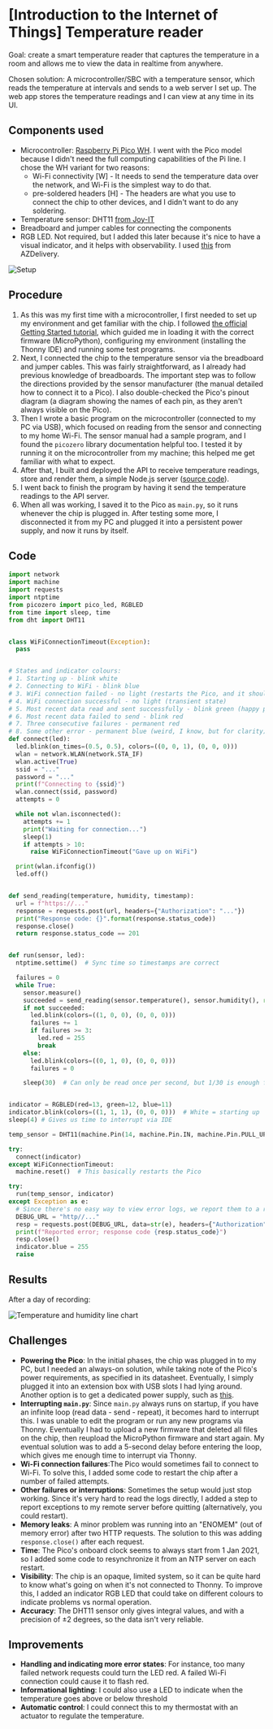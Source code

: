 # [Introduction to the Internet of Things] Temperature reader
Goal: create a smart temperature reader that captures the temperature in a room and allows me to view the data in realtime from anywhere.

Chosen solution: A microcontroller/SBC with a temperature sensor, which reads the temperature at intervals and sends to a web server I set up. The web app stores the temperature readings and I can view at any time in its UI.

## Components used
- Microcontroller: [Raspberry Pi Pico WH](https://www.conrad.de/de/p/raspberry-pi-pico-wh-mikrocontroller-pico-wh-2825613.html). I went with the Pico model because I didn't need the full computing capabilities of the Pi line. I chose the WH variant for two reasons:
  - Wi-Fi connectivity [W] - It needs to send the temperature data over the network, and Wi-Fi is the simplest way to do that.
  - pre-soldered headers [H] - The headers are what you use to connect the chip to other devices, and I didn't want to do any soldering.
- Temperature sensor: DHT11 [from Joy-IT](https://www.conrad.de/de/p/joy-it-sen-ky015tf-temperatur-feuchtigkeitssensor-1-st-1695379.html)
- Breadboard and jumper cables for connecting the components
- RGB LED. Not required, but I added this later because it's nice to have a visual indicator, and it helps with observability.
I used [this](https://www.amazon.de/dp/B07V6YSGC9?ref=ppx_yo2ov_dt_b_fed_asin_title&th=1) from AZDelivery.

![Setup](img/iot_pico_setup.png)

## Procedure
1. As this was my first time with a microcontroller, I first needed to set up my environment and get familiar with the chip. I followed [the official Getting Started tutorial](https://projects.raspberrypi.org/en/projects/get-started-pico-w), which guided me in loading it with the correct firmware (MicroPython), configuring my environment (installing the Thonny IDE) and running some test programs. 
2. Next, I connected the chip to the temperature sensor via the breadboard and jumper cables. This was fairly straightforward, as I already had previous knowledge of breadboards. The important step was to follow the directions provided by the sensor manufacturer (the manual detailed how to connect it to a Pico). I also double-checked the Pico's pinout diagram (a diagram showing the names of each pin, as they aren't always visible on the Pico).
3. Then I wrote a basic program on the microcontroller (connected to my PC via USB), which focused on reading from the sensor and connecting to my home Wi-Fi. The sensor manual had a sample program, and I found the `picozero` library documentation helpful too. I tested it by running it on the microcontroller from my machine; this helped me get familiar with what to expect.
4. After that, I built and deployed the API to receive temperature readings, store and render them, a simple Node.js server ([source code](https://github.com/shalvah/mercury)).
5. I went back to finish the program by having it send the temperature readings to the API server.
6. When all was working, I saved it to the Pico as `main.py`, so it runs whenever the chip is plugged in. After testing some more, I disconnected it from my PC and plugged it into a persistent power supply, and now it runs by itself. 

## Code

```python
import network
import machine
import requests
import ntptime
from picozero import pico_led, RGBLED
from time import sleep, time
from dht import DHT11


class WiFiConnectionTimeout(Exception):
  pass


# States and indicator colours:
# 1. Starting up - blink white
# 2. Connecting to WiFi - blink blue
# 3. WiFi connection failed - no light (restarts the Pico, and it should hopefully work)
# 4. WiFi connection successful - no light (transient state)
# 5. Most recent data read and sent successfully - blink green (happy path, normal operation)
# 6. Most recent data failed to send - blink red
# 7. Three consecutive failures - permanent red
# 8. Some other error - permanent blue (weird, I know, but for clarity)
def connect(led):
  led.blink(on_times=(0.5, 0.5), colors=((0, 0, 1), (0, 0, 0)))
  wlan = network.WLAN(network.STA_IF)
  wlan.active(True)
  ssid = "..."
  password = "..."
  print(f"Connecting to {ssid}")
  wlan.connect(ssid, password)
  attempts = 0

  while not wlan.isconnected():
    attempts += 1
    print("Waiting for connection...")
    sleep(1)
    if attempts > 10:
      raise WiFiConnectionTimeout("Gave up on WiFi")

  print(wlan.ifconfig())
  led.off()


def send_reading(temperature, humidity, timestamp):
  url = f"https://..."
  response = requests.post(url, headers={"Authorization": "..."})
  print("Response code: {}".format(response.status_code))
  response.close()
  return response.status_code == 201


def run(sensor, led):
  ntptime.settime()  # Sync time so timestamps are correct

  failures = 0
  while True:
    sensor.measure()
    succeeded = send_reading(sensor.temperature(), sensor.humidity(), round(time()))
    if not succeeded:
      led.blink(colors=((1, 0, 0), (0, 0, 0)))
      failures += 1
      if failures >= 3:
        led.red = 255
        break
    else:
      led.blink(colors=((0, 1, 0), (0, 0, 0)))
      failures = 0

    sleep(30)  # Can only be read once per second, but 1/30 is enough for us


indicator = RGBLED(red=13, green=12, blue=11)
indicator.blink(colors=((1, 1, 1), (0, 0, 0)))  # White = starting up
sleep(4) # Gives us time to interrupt via IDE

temp_sensor = DHT11(machine.Pin(14, machine.Pin.IN, machine.Pin.PULL_UP))

try:
  connect(indicator)
except WiFiConnectionTimeout:
  machine.reset()  # This basically restarts the Pico

try:
  run(temp_sensor, indicator)
except Exception as e:
  # Since there's no easy way to view error logs, we report them to a remote server.
  DEBUG_URL = "http//..."
  resp = requests.post(DEBUG_URL, data=str(e), headers={"Authorization": "..."})
  print(f"Reported error; response code {resp.status_code}")
  resp.close()
  indicator.blue = 255
  raise
```

## Results
After a day of recording:

![Temperature and humidity line chart](img/iot_temperature_reader_chart.png)


## Challenges
- **Powering the Pico**: In the initial phases, the chip was plugged in to my PC, but I needed an always-on solution, 
while taking note of the Pico's power requirements, as specified in its datasheet.
Eventually, I simply plugged it into an extension box with USB slots I had lying around.
Another option is to get a dedicated power supply, such as [this](https://www.amazon.de/dp/B0CF44S2HG?ref=ppx_yo2ov_dt_b_fed_asin_title).
- **Interrupting `main.py`**: Since `main.py` always runs on startup, if you have an infinite loop (read data - send - repeat),
it becomes hard to interrupt this. I was unable to edit the program or run any new programs via Thonny.
Eventually I had to upload a new firmware that deleted all files on the chip, then reupload the MicroPython firmware and start again.
My eventual solution was to add a 5-second delay before entering the loop, which gives me enough time to interrupt via Thonny.
- **Wi-Fi connection failures**:The Pico would sometimes fail to connect to Wi-Fi.
To solve this, I added some code to restart the chip after a number of failed attempts.
- **Other failures or interruptions**: Sometimes the setup would just stop working. Since it's very hard to read the logs directly,
I added a step to report exceptions to my remote server before quitting (alternatively, you could restart).
- **Memory leaks**: A minor problem was running into an "ENOMEM" (out of memory error) after two HTTP requests. 
The solution to this was adding `response.close()` after each request.
- **Time**: The Pico's onboard clock seems to always start from 1 Jan 2021, 
so I added some code to resynchronize it from an NTP server on each restart.
- **Visibility**: The chip is an opaque, limited system, so it can be quite hard to know what's going on when it's not connected to Thonny.
To improve this, I added an indicator RGB LED that could take on different colours to indicate problems vs normal operation.
- **Accuracy**: The DHT11 sensor only gives integral values, and with a precision of ±2 degrees, so the data isn't very reliable.

## Improvements
- **Handling and indicating more error states**: For instance, too many failed network requests could turn the LED red.
A failed Wi-Fi connection could cause it to flash red.  
- **Informational lighting**: I could also use a LED to indicate when the temperature goes above or below threshold
- **Automatic control**: I could connect this to my thermostat with an actuator to regulate the temperature.